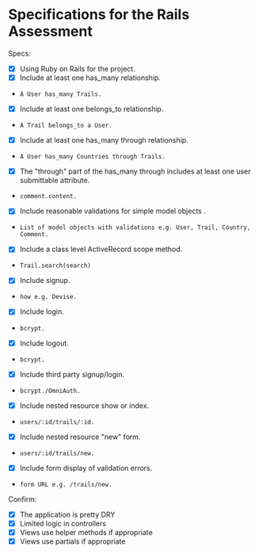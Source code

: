 # Specifications for the Rails Assessment

Specs:
- [x] Using Ruby on Rails for the project.
- [x] Include at least one has_many relationship.
-     A User has_many Trails.
- [x] Include at least one belongs_to relationship.
-     A Trail belongs_to a User.
- [x] Include at least one has_many through relationship.
-     A User has_many Countries through Trails.
- [x] The "through" part of the has_many through includes at least one user submittable attribute.
-     comment.content.
- [x] Include reasonable validations for simple model objects .
-     List of model objects with validations e.g. User, Trail, Country, Comment.
- [x] Include a class level ActiveRecord scope method.
-     Trail.search(search)
- [x] Include signup.
-     how e.g. Devise.
- [x] Include login.
-     bcrypt.
- [x] Include logout.
-     bcrypt.
- [x] Include third party signup/login.
-     bcrypt./OmniAuth.
- [x] Include nested resource show or index.
-     users/:id/trails/:id.
- [x] Include nested resource "new" form.
-     users/:id/trails/new.
- [x] Include form display of validation errors.
-     form URL e.g. /trails/new.

Confirm:
- [x] The application is pretty DRY
- [x] Limited logic in controllers
- [x] Views use helper methods if appropriate
- [x] Views use partials if appropriate
